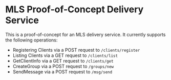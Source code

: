 # MLS Proof-of-Concept Delivery Service

This is a proof-of-concept for an MLS delivery service. It currently supports
the following operations:

* Registering Clients via a POST request to `/clients/register`
* Listing Clients via a GET request to `/clients/list`
* GetClientInfo via a GET request to `/clients/get`
* CreateGroup via a POST request to `/groups/new`
* SendMessage via a POST request to `/msg/send`
